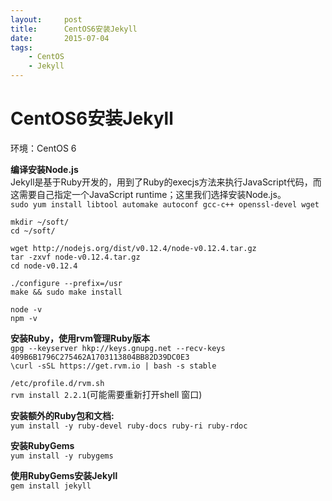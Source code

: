 ```yaml
---
layout:     post
title:      CentOS6安装Jekyll
date:       2015-07-04
tags:
    - CentOS
    - Jekyll
---
```


# CentOS6安装Jekyll


环境：CentOS 6

**编译安装Node.js**  
Jekyll是基于Ruby开发的，用到了Ruby的execjs方法来执行JavaScript代码，而这需要自己指定一个JavaScript runtime；这里我们选择安装Node.js。  
`sudo yum install libtool automake autoconf gcc-c++ openssl-devel wget`

`mkdir ~/soft/`  
`cd ~/soft/`  

`wget http://nodejs.org/dist/v0.12.4/node-v0.12.4.tar.gz`  
`tar -zxvf node-v0.12.4.tar.gz`  
`cd node-v0.12.4`  

`./configure --prefix=/usr`  
`make && sudo make install`  

`node -v`  
`npm -v`  

**安装Ruby，使用rvm管理Ruby版本**  
`gpg --keyserver hkp://keys.gnupg.net --recv-keys 409B6B1796C275462A1703113804BB82D39DC0E3`  
`\curl -sSL https://get.rvm.io | bash -s stable`  

`/etc/profile.d/rvm.sh`  
`rvm install 2.2.1`(可能需要重新打开shell 窗口)  

**安装额外的Ruby包和文档:**  
`yum install -y ruby-devel ruby-docs ruby-ri ruby-rdoc` 

**安装RubyGems**  
`yum install -y rubygems`  

**使用RubyGems安装Jekyll**  
`gem install jekyll`
